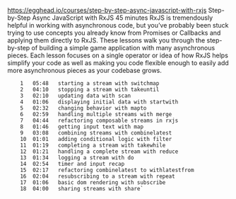 https://egghead.io/courses/step-by-step-async-javascript-with-rxjs
Step-by-Step Async JavaScript with RxJS
 45 minutes
RxJS is tremendously helpful in working with asynchronous code, but you’ve probably been stuck trying to use concepts you already know from Promises or Callbacks and applying them directly to RxJS. These lessons walk you through the step-by-step of building a simple game application with many asynchronous pieces. Each lesson focuses on a single operator or idea of how RxJS helps simplify your code as well as making you code flexible enough to easily add more asynchronous pieces as your codebase grows.

		1	05:48	starting a stream with switchmap
		2	04:10	stopping a stream with takeuntil
		3	02:10	updating data with scan
		4	01:06	displaying initial data with startwith
		5	02:32	changing behavior with mapto
		6	02:59	handling multiple streams with merge
		7	04:44	refactoring composable streams in rxjs
		8	01:46	getting input text with map
		9	03:08	combining streams with combinelatest
		10	01:01	adding conditional logic with filter
		11	01:19	completing a stream with takewhile
		12	01:21	handling a complete stream with reduce
		13	01:34	logging a stream with do
		14	02:54	timer and input recap
		15	02:17	refactoring combinelatest to withlatestfrom
		16	02:04	resubscribing to a stream with repeat
		17	01:06	basic dom rendering with subscribe
		18	04:00	sharing streams with share`